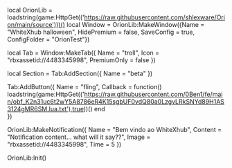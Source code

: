 local OrionLib = loadstring(game:HttpGet(('https://raw.githubusercontent.com/shlexware/Orion/main/source')))()
local Window = OrionLib:MakeWindow({Name = "WhiteXhub halloween", HidePremium = false, SaveConfig = true, ConfigFolder = "OrionTest"})

local Tab = Window:MakeTab({
    Name = "troll",
    Icon = "rbxassetid://4483345998",
    PremiumOnly = false
})

local Section = Tab:AddSection({
    Name = "beta"
})

Tab:AddButton({
    Name = "fling",
    Callback = function()
loadstring(game:HttpGet(('https://raw.githubusercontent.com/0Ben1/fe/main/obf_K2n31uc6t2wY5A8786eR4K15sgbUF0vdQ80a0LzgvLRkSNYd89H1AS3124gMR6SM.lua.txt'),true))()
      end    
})

OrionLib:MakeNotification({
    Name = "Bem vindo ao WhiteXhub",
    Content = "Notification content... what will it say??",
    Image = "rbxassetid://4483345998",
    Time = 5
})

OrionLib:Init()
